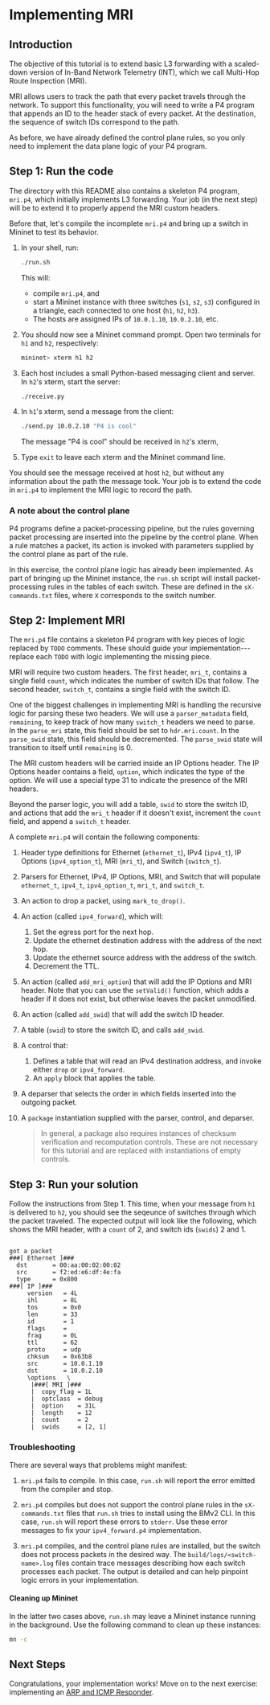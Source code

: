 # Implementing MRI

## Introduction

The objective of this tutorial is to extend basic L3 forwarding with a
scaled-down version of In-Band Network Telemetry (INT), which we call
Multi-Hop Route Inspection (MRI).

MRI allows users to track the path that every packet travels through
the network. To support this functionality, you will need to write a
P4 program that appends an ID to the header stack of every packet. At
the destination, the sequence of switch IDs correspond to the path.

As before, we have already defined the control plane rules, so you
only need to implement the data plane logic of your P4 program.


## Step 1: Run the code

The directory with this README also contains a skeleton P4 program,
`mri.p4`, which initially implements L3 forwarding.  Your job (in the
next step) will be to extend it to properly append the MRI custom
headers.

Before that, let's compile the incomplete `mri.p4` and bring up a
switch in Mininet to test its behavior.

1. In your shell, run:
   ```bash
   ./run.sh
   ```
   This will:
   * compile `mri.p4`, and
   * start a Mininet instance with three switches (`s1`, `s2`, `s3`) configured
     in a triangle, each connected to one host (`h1`, `h2`, `h3`).
   * The hosts are assigned IPs of `10.0.1.10`, `10.0.2.10`, etc.

2. You should now see a Mininet command prompt.  Open two terminals for `h1` and `h2`, respectively:
   ```bash
   mininet> xterm h1 h2
   ```
3. Each host includes a small Python-based messaging client and server.  In `h2`'s xterm, start the server:
   ```bash
   ./receive.py
   ```
4. In `h1`'s xterm, send a message from the client:
   ```bash
   ./send.py 10.0.2.10 "P4 is cool"
   ```
   The message "P4 is cool" should be received in `h2`'s xterm,
5. Type `exit` to leave each xterm and the Mininet command line.

You should see the message received at host `h2`, but without any information
about the path the message took.  Your job is to extend the code in `mri.p4` to
implement the MRI logic to record the path.


### A note about the control plane

P4 programs define a packet-processing pipeline, but the rules governing packet
processing are inserted into the pipeline by the control plane.  When a rule
matches a packet, its action is invoked with parameters supplied by the control
plane as part of the rule.

In this exercise, the control plane logic has already been implemented.  As
part of bringing up the Mininet instance, the `run.sh` script will install
packet-processing rules in the tables of each switch.  These are defined in the
`sX-commands.txt` files, where `X` corresponds to the switch number.


## Step 2: Implement MRI


The `mri.p4` file contains a skeleton P4 program with key pieces of
logic replaced by `TODO` comments.  These should guide your
implementation---replace each `TODO` with logic implementing the missing piece.

MRI will require two custom headers. The first header, `mri_t`,
contains a single field `count`, which indicates the number of switch
IDs that follow. The second header, `switch_t`, contains a single
field with the switch ID. 

One of the biggest challenges in implementing MRI is handling the
recursive logic for parsing these two headers. We will use a
`parser_metadata` field, `remaining`, to keep track of how many
`switch_t` headers we need to parse.  In the `parse_mri` state, this
field should be set to `hdr.mri.count`.  In the `parse_swid` state,
this field should be decremented. The `parse_swid` state will
transition to itself until `remaining` is 0.

The MRI custom headers will be carried inside an IP Options
header. The IP Options header contains a field, `option`, which
indicates the type of the option. We will use a special type 31 to
indicate the presence of the MRI headers.

Beyond the parser logic, you will add a table, `swid` to store the
switch ID, and actions that add the `mri_t` header if it doesn't
exist, increment the `count` field, and append a `switch_t` header.


A complete `mri.p4` will contain the following components:


1. Header type definitions for Ethernet (`ethernet_t`), IPv4 (`ipv4_t`),
   IP Options (`ipv4_option_t`), MRI (`mri_t`), and Switch (`switch_t`). 
2. Parsers for Ethernet, IPv4, IP Options, MRI, and Switch that will
populate `ethernet_t`, `ipv4_t`, `ipv4_option_t`, `mri_t`, and
`switch_t`.
3. An action to drop a packet, using `mark_to_drop()`.
4. An action (called `ipv4_forward`), which will:
	1. Set the egress port for the next hop. 
	2. Update the ethernet destination address with the address of the next hop. 
	3. Update the ethernet source address with the address of the switch. 
	4. Decrement the TTL.
5. An action (called `add_mri_option`) that will add the IP Options and MRI
header. Note that you can use the `setValid()` function, which adds a
header if it does not exist, but otherwise leaves the packet
unmodified.
6. An action (called `add_swid`) that will add the switch ID header.
7. A table (`swid`) to store the switch ID, and calls `add_swid`. 
8. A control that:
    1. Defines a table that will read an IPv4 destination address, and
       invoke either `drop` or `ipv4_forward`.
    1. An `apply` block that applies the table.
9. A deparser that selects the order in which fields inserted into the outgoing
   packet.
10. A `package` instantiation supplied with the parser, control, and deparser.
    
    > In general, a package also requires instances of checksum verification
    > and recomputation controls.  These are not necessary for this tutorial
    > and are replaced with instantiations of empty controls.


## Step 3: Run your solution

Follow the instructions from Step 1.  This time, when your message from `h1` is
 delivered to `h2`, you should see the seqeunce of switches
through which the packet traveled. The expected output will look like the
following, which shows the MRI header, with a `count` of 2, and switch ids (`swids`) 2 and 1.

```

got a packet
###[ Ethernet ]###
  dst       = 00:aa:00:02:00:02
  src       = f2:ed:e6:df:4e:fa
  type      = 0x800
###[ IP ]###
     version   = 4L
     ihl       = 8L
     tos       = 0x0
     len       = 33
     id        = 1
     flags     =
     frag      = 0L
     ttl       = 62
     proto     = udp
     chksum    = 0x63b8
     src       = 10.0.1.10
     dst       = 10.0.2.10
     \options   \
      |###[ MRI ]###
      |  copy_flag = 1L
      |  optclass  = debug
      |  option    = 31L
      |  length    = 12
      |  count     = 2
      |  swids     = [2, 1]
```

### Troubleshooting

There are several ways that problems might manifest:

1. `mri.p4` fails to compile.  In this case, `run.sh` will report the
error emitted from the compiler and stop.

1. `mri.p4` compiles but does not support the control plane rules in
the `sX-commands.txt` files that `run.sh` tries to install using the BMv2 CLI.
In this case, `run.sh` will report these errors to `stderr`.  Use these error
messages to fix your `ipv4_forward.p4` implementation.

1. `mri.p4` compiles, and the control plane rules are installed, but
the switch does not process packets in the desired way.  The
`build/logs/<switch-name>.log` files contain trace messages describing how each
switch processes each packet.  The output is detailed and can help pinpoint
logic errors in your implementation.

#### Cleaning up Mininet

In the latter two cases above, `run.sh` may leave a Mininet instance running in
the background.  Use the following command to clean up these instances:

```bash
mn -c
```

## Next Steps

Congratulations, your implementation works!  Move on to the next exercise:
implementing an [ARP and ICMP Responder](../arp).



